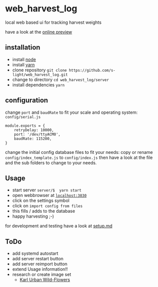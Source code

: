 <!--lint disable list-item-indent-->
<!--lint disable list-item-bullet-indent-->

# web_harvest_log
local web based ui for tracking harvest weights

have a look at the [online preview](https://s-light.github.io/web_harvest_log/app/dist/spa/#/)

## installation
- install [node](https://nodejs.org/en/)
- install [yarn](https://yarnpkg.com/)
- clone repository `git clone https://github.com/s-light/web_harvest_log.git`
- change to directory `cd web_harvest_log/server`
- install dependencies `yarn`

## configuration
change `port` and `baudRate` to fit your scale and operating system:
`config/serial.js`
```
module.exports = {
    retryDelay: 10000,
    port: '/dev/ttyACM0',
    baudRate: 115200,
}
```

change the initial config database files to fit your needs:
copy or rename `config/index_template.js` to `config/index.js`
then have a look at the file and the sub folders to change to your needs.

## Usage
- start server `server/$  yarn start`
- open webbrowser at [`localhost:3030`](http://localhost:3030)
- click on the settings symbol
- click on `import config from files`
- this fills / adds to the database
- happy harvesting ;-)

for development and testing have a look at [setup.md](setup.md)

## ToDo
- add systemd autostart
- add server restart button
- add server reimport button
- extend Usage information!!
- research or create image set
    - [Karl Urban Wild-Flowers](https://openclipart.org/search/?p=2&query=Karl%20Urban)
